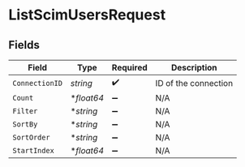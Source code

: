 # ListScimUsersRequest


## Fields

| Field                | Type                 | Required             | Description          |
| -------------------- | -------------------- | -------------------- | -------------------- |
| `ConnectionID`       | *string*             | :heavy_check_mark:   | ID of the connection |
| `Count`              | **float64*           | :heavy_minus_sign:   | N/A                  |
| `Filter`             | **string*            | :heavy_minus_sign:   | N/A                  |
| `SortBy`             | **string*            | :heavy_minus_sign:   | N/A                  |
| `SortOrder`          | **string*            | :heavy_minus_sign:   | N/A                  |
| `StartIndex`         | **float64*           | :heavy_minus_sign:   | N/A                  |